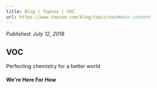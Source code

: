 ```yaml
---
title: Blog | Topsoe | VOC
url: https://www.topsoe.com/blog/topic/voc#main-content
---
```


*Published: July 12, 2018*

## VOC

Perfecting chemistry for a better world

#### We're Here For How